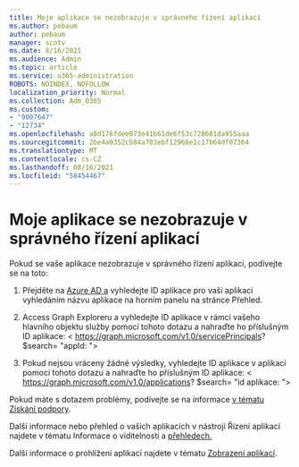 ```yaml
---
title: Moje aplikace se nezobrazuje v správného řízení aplikací
ms.author: pebaum
author: pebaum
manager: scotv
ms.date: 8/16/2021
ms.audience: Admin
ms.topic: article
ms.service: o365-administration
ROBOTS: NOINDEX, NOFOLLOW
localization_priority: Normal
ms.collection: Adm_O365
ms.custom:
- "9007647"
- "12734"
ms.openlocfilehash: a8d176fdee073e41b61de6f53c728601da955aaa
ms.sourcegitcommit: 2be4a0352cb84a703ebf12966e1c17b64df07364
ms.translationtype: MT
ms.contentlocale: cs-CZ
ms.lasthandoff: 08/16/2021
ms.locfileid: "58454467"
---
```

# <a name="my-app-isnt-showing-up-in-app-governance"></a>Moje aplikace se nezobrazuje v správného řízení aplikací

Pokud se vaše aplikace nezobrazuje v správného řízení aplikací, podívejte se na toto:

1. Přejděte na [Azure AD a](https://aad.portal.azure.com/) vyhledejte ID aplikace pro vaši aplikaci vyhledáním názvu aplikace na horním panelu na stránce Přehled.

1. Access Graph Exploreru a vyhledejte ID aplikace v rámci vašeho hlavního objektu služby pomocí tohoto dotazu a nahraďte ho příslušným <appId> ID aplikace: < https://graph.microsoft.com/v1.0/servicePrincipals? $search= "appId: <appId> ">

1. Pokud nejsou vráceny žádné výsledky, vyhledejte ID aplikace v aplikaci pomocí tohoto dotazu a nahraďte ho příslušným <appId> ID aplikace: < https://graph.microsoft.com/v1.0/applications? $search= "id aplikace: <appId> ">

Pokud máte s dotazem problémy, podívejte se na informace [v tématu Získání podpory](https://docs.microsoft.com/microsoft-365/business-video/get-help-support). 

Další informace nebo přehled o vašich aplikacích v nástroji Řízení aplikací najdete v tématu Informace o viditelnosti a [přehledech.](https://docs.microsoft.com/microsoft-365/compliance/app-governance-visibility-insights-overview)

Další informace o prohlížení aplikací najdete v tématu [Zobrazení aplikací](https://docs.microsoft.com/microsoft-365/compliance/app-governance-visibility-insights-view-apps).
